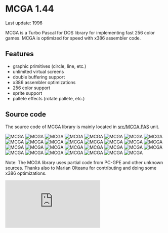 MCGA 1.44
=========

Last update: 1996

MCGA is a Turbo Pascal for DOS library for implementing fast 256 color games.
MCGA is optimized for speed with x386 assembler code.

Features
--------

- graphic primitives (circle, line, etc.)
- unlimited virtual screens
- double buffering support
- x386 assembler optimizations
- 256 color support
- sprite support
- pallete effects (rotate pallete, etc.)


Source code
-----------

The source code of MCGA library is mainly located in [src/MCGA.PAS](src/MCGA.PAS) unit.

![MCGA](img/mcga01.png)
![MCGA](img/mcga02.png)
![MCGA](img/mcga03.png)
![MCGA](img/mcga04.png)
![MCGA](img/mcga05.png)
![MCGA](img/mcga06.png)
![MCGA](img/mcga07.png)
![MCGA](img/mcga08.png)
![MCGA](img/mcga09.png)
![MCGA](img/mcga10.png)
![MCGA](img/mcga11.png)
![MCGA](img/mcga12.png)
![MCGA](img/mcga13.png)
![MCGA](img/mcga14.png)
![MCGA](img/mcga15.png)
![MCGA](img/mcga16.png)
![MCGA](img/mcga17.png)
![MCGA](img/mcga18.png)
![MCGA](img/mcga19.png)
![MCGA](img/mcga20.png)
![MCGA](img/mcga21.png)
![MCGA](img/mcga22.png)
![MCGA](img/mcga23.png)
![MCGA](img/mcga24.png)
![MCGA](img/mcga25.png)
![MCGA](img/mcga26.png)
![MCGA](img/mcga27.png)
![MCGA](img/mcga28.png)
![MCGA](img/mcga29.png)
![MCGA](img/mcga30.png)
![MCGA](img/mcga31.png)

Note: The MCGA library uses partial code from PC-GPE and other unknown sources.
Thanks also to Marian Olteanu for contributing and doing some x386 optimizations.

![Analytics](https://ga-beacon.appspot.com/UA-2402433-6/beacon.en.html)
